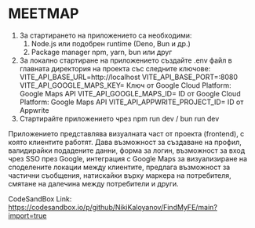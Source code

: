 # MEETMAP

1. За стартирането на приложението са необходими: 
   1. Node.js или подобрен runtime (Deno, Bun и др.)
   2. Package manager npm, yarn, bun или друг
2. За локално стартиране на приложението създайте .env файл в главната директория на проекта със следните ключове:
   VITE_API_BASE_URL=http://localhost
   VITE_API_BASE_PORT=:8080
   VITE_API_GOOGLE_MAPS_KEY= Ключ от Google Cloud Platform: Google Maps API
   VITE_API_GOOGLE_MAPS_ID= ID от Google Cloud Platform: Google Maps API
   VITE_API_APPWRITE_PROJECT_ID= ID от Appwrite
3. Стартирайте приложението чрез npm run dev / bun run dev

Приложението представлява визуалната част от проекта (frontend), с която клиентите работят. Дава възможност за
създаване на профил, валидирайки подадените данни, форма за логин, възможност за вход чрез SSO през Google,
интеграция с Google Maps за визуализиране на споделените локации между клиентите, предлага възможност за
частични съобщения, натискайки върху маркера на потребителя, смятане на далечина между потребители и други.

CodeSandBox Link: https://codesandbox.io/p/github/NikiKaloyanov/FindMyFE/main?import=true
